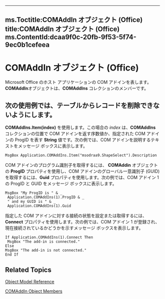 

---
ms.Toctitle:COMAddIn オブジェクト (Office)
title:COMAddIn オブジェクト (Office)
ms.ContentId:dcaa9f0c-20fb-9f53-5f74-9ec0b1cefeea
---
# COMAddIn オブジェクト (Office)




Microsoft Office のホスト アプリケーションの COM アドインを表します。**COMAddIn**オブジェクトは、**COMAddIns** コレクションのメンバーです。

## 次の使用例では、テーブルからレコードを削除できないようにします。
**COMAddIns.Item(index)** を使用します。この場合の *index* は、**COMAddIns** コレクションの位置で COM アドインを返す序数値か、指定された COM アドインの ProgID を表す **String** 値です。次の例では、COM アドインを説明するテキストをメッセージ ボックスに表示します。

```sourcecode
MsgBox Application.COMAddIns.Item("msodraa9.ShapeSelect").Description
```




COM アドインのプログラム識別子を取得するには、 **COMAddin** オブジェクトの **ProgID** プロパティを使用し、COM アドインのグローバル一意識別子 (GUID) を取得するには、**Guid** プロパティを使用します。次の例では、COM アドイン 1 の ProgID と GUID をメッセージ ボックスに表示します。

```sourcecode
MsgBox "My ProgID is " & _ 
 Application.COMAddIns(1).ProgID & _ 
 " and my GUID is " & _ 
 Application.COMAddIns(1).Guid
```




指定した COM アドインに対する接続の状態を設定または取得するには、**Connect** プロパティを使用します。次の例では、COM アドイン 1 が登録され、現在接続されているかどうかを示すメッセージ ボックスを表示します。

```sourcecode
If Application.COMAddIns(1).Connect Then 
 MsgBox "The add-in is connected." 
Else 
MsgBox "The add-in is not connected." 
End If
```




## Related Topics

[Object Model Reference](499c789a-aba2-0fad-649a-0ea964cd3b5e.md)

[COMAddIn Object Members](698d4d8e-6071-acd3-a39b-ab01fd878452.md)




